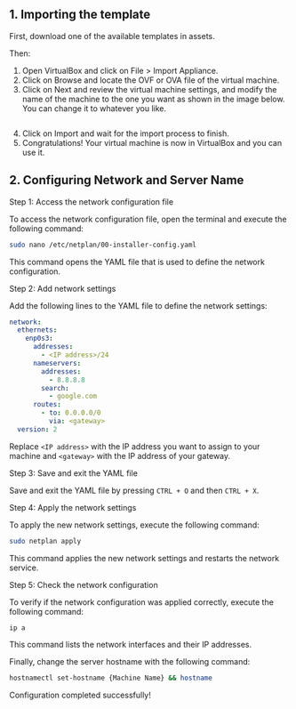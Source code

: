 ## 1. Importing the template

First, download one of the available templates in assets.

Then:

1. Open VirtualBox and click on File > Import Appliance.
2. Click on Browse and locate the OVF or OVA file of the virtual machine.
3. Click on Next and review the virtual machine settings, and modify the name of the machine to the one you want as shown in the image below. You can change it to whatever you like.

![]()

4. Click on Import and wait for the import process to finish.
5. Congratulations! Your virtual machine is now in VirtualBox and you can use it.

## 2. Configuring Network and Server Name

Step 1: Access the network configuration file

To access the network configuration file, open the terminal and execute the following command:

```bash
sudo nano /etc/netplan/00-installer-config.yaml
```

This command opens the YAML file that is used to define the network configuration.

Step 2: Add network settings

Add the following lines to the YAML file to define the network settings:

```yaml
network:
  ethernets:
    enp0s3:
      addresses:
        - <IP address>/24
      nameservers:
        addresses:
          - 8.8.8.8
        search:
          - google.com
      routes:
        - to: 0.0.0.0/0
          via: <gateway>
  version: 2
```

Replace `<IP address>` with the IP address you want to assign to your machine and `<gateway>` with the IP address of your gateway.

Step 3: Save and exit the YAML file

Save and exit the YAML file by pressing `CTRL + O` and then `CTRL + X`.

Step 4: Apply the network settings

To apply the new network settings, execute the following command:

```bash
sudo netplan apply
```

This command applies the new network settings and restarts the network service.

Step 5: Check the network configuration

To verify if the network configuration was applied correctly, execute the following command:

```
ip a
```

This command lists the network interfaces and their IP addresses.

Finally, change the server hostname with the following command:

```bash
hostnamectl set-hostname {Machine Name} && hostname
```

Configuration completed successfully!
